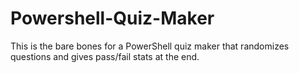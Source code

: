 # Powershell-Quiz-Maker
This is the bare bones for a PowerShell quiz maker that randomizes questions and gives pass/fail stats at the end.
